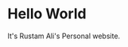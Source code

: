 <!DOCTYPE html>
<html>
<body>
<h1>Hello World</h1>
<p>It's Rustam Ali's Personal website.</p>
</body>
</html>
